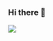 ### Hi there 👋

<picture>
  <source
    srcset="https://github-readme-stats.vercel.app/api/top-langs/?username=misakowatanabe&langs_count=5&layout=compact&show_icons=true&theme=dark&bg_color=17181a&border_color=2e2d2d"
    media="(prefers-color-scheme: dark)"
  />
  <source
    srcset="https://github-readme-stats.vercel.app/api/top-langs/?username=misakowatanabe&langs_count=5&layout=compact&show_icons=true"
    media="(prefers-color-scheme: light), (prefers-color-scheme: no-preference)"
  />
  <img src="https://github-readme-stats.vercel.app/api/top-langs/?username=misakowatanabe&langs_count=5&layout=compact&show_icons=true" />
</picture>
